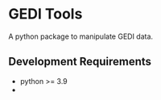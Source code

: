# GEDI Tools

A python package to manipulate GEDI data.

## Development Requirements

* python >= 3.9
* 
